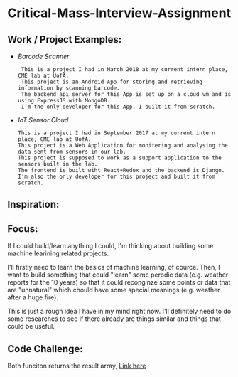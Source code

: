 # Critical-Mass-Interview-Assignment

## Work / Project Examples:

- <i>Barcode Scanner</i>
    ```
     This is a project I had in March 2018 at my current intern place, CME lab at UofA. 
     This project is an Android App for storing and retrieving information by scanning barcode.
     The backend api server for this App is set up on a cloud vm and is using ExpressJS with MongoDB.
     I'm the only developer for this App. I built it from scratch.
    ```  
- <i>IoT Sensor Cloud</i>
   ```
   This is a project I had in September 2017 at my current intern place, CME lab at UofA.
   This project is a Web Application for monitering and analysing the data sent from sensors in our lab.
   This project is supposed to work as a support application to the sensors built in the lab.
   The frontend is built wiht React+Redux and the backend is Django.
   I'm also the only developer for this project and built it from scratch. 
   ```

## Inspiration:

## Focus:
If I could build/learn anything I could, I'm thinking about building some machine learining related projects. 

I'll firstly need to learn the basics of machine learning, of cource. Then, I want to build something that could "learn" some perodic data (e.g. weather reports for the 10 years) so that it could reconginze some points or data that are "unnatural" which chould have some special meanings (e.g. weather after a huge fire). 

This is just a rough idea I have in my mind right now. I'll definitely need to do some researches to see if there already are things similar and things that could be useful.

## Code Challenge:
Both funciton returns the result array, [Link here](https://codepen.io/aaroncoolliu/pen/pLYvQq)
